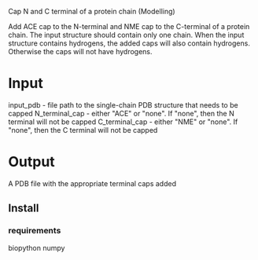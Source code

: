 Cap N and C terminal of a protein chain (Modelling)

Add ACE cap to the N-terminal and NME cap to the C-terminal of a protein chain. The input structure should contain only one chain. When the input structure contains hydrogens, the added caps will also contain hydrogens. Otherwise the caps will not have hydrogens.

# Input
input_pdb - file path to the single-chain PDB structure that needs to be capped
N_terminal_cap - either "ACE" or "none". If "none", then the N terminal will not be capped
C_terminal_cap - either "NME" or "none". If "none", then the C terminal will not be capped

# Output
A PDB file with the appropriate terminal caps added

## Install
### requirements
biopython
numpy